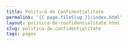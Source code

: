 ```yaml
---
title: Politică de Confidențialitate
permalink: '{{ page.fileSlug }}/index.html'
layout: politica-de-confidentialitate.html
slug: politica-de-confidentialitate
tags: pages
---
```



